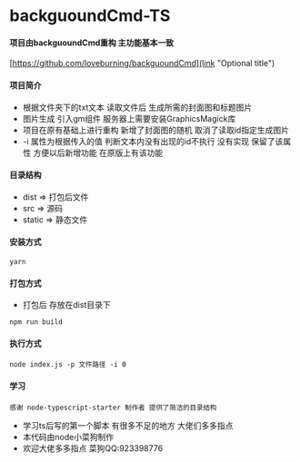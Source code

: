 # backguoundCmd-TS

#### 项目由backguoundCmd重构 主功能基本一致 
[https://github.com/loveburning/backguoundCmd](link "Optional title")

#### 项目简介
* 根据文件夹下的txt文本 读取文件后 生成所需的封面图和标题图片
* 图片生成 引入gm组件 服务器上需要安装GraphicsMagick库
* 项目在原有基础上进行重构 新增了封面图的随机 取消了读取id指定生成图片
* -i 属性为根据传入的值 判断文本内没有出现的id不执行 没有实现 保留了该属性 方便以后新增功能 在原版上有该功能

#### 目录结构
* dist      =>    打包后文件
* src       =>    源码
* static    =>    静态文件

#### 安装方式
```
yarn
```

#### 打包方式
* 打包后 存放在dist目录下
```
npm run build
```

#### 执行方式
```
node index.js -p 文件路径 -i 0 
```

#### 学习
```
感谢 node-typescript-starter 制作者 提供了简洁的目录结构
```
* 学习ts后写的第一个脚本 有很多不足的地方 大佬们多多指点
* 本代码由node小菜狗制作
* 欢迎大佬多多指点 菜狗QQ:923398776

